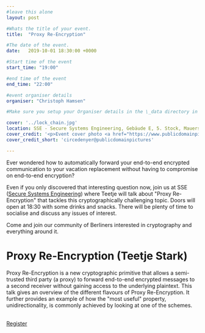 ```yaml
---
#leave this alone
layout: post

#Whats the title of your event.
title:  "Proxy Re-Encryption"

#The date of the event.
date:   2019-10-01 18:30:00 +0000

#Start time of the event
start_time: "19:00"

#end time of the event
end_time: "22:00"

#event organiser details
organiser: "Christoph Hamsen"

#Make sure you setup your Organiser details in the \_data directory in the organisers.yml file

cover: '../lock_chain.jpg'
location: SSE - Secure Systems Engineering, Gebäude E, 5. Stock, Mauerstraße 78-80, 10117 Berlin
cover_credit: '<p>Event cover photo <a href="https://www.publicdomainpictures.net/en/view-image.php?image=270600&picture=locks-on-chain">"Locks on Chain"</a><span> by <a href="https://www.publicdomainpictures.net/en/browse-author.php?a=81846">Circe Denyer</a></span> is licensed under <a href="https://creativecommons.org/publicdomain/zero/1.0/" style="margin-right: 5px;">CC0 BY 1.0</a><a href="https://creativecommons.org/publicdomain/zero/1.0/" target="_blank" rel="noopener noreferrer" style="display: inline-block;white-space: none;opacity: .7;margin-top: 2px;margin-left: 3px;height: 22px !important;"><img style="height: inherit;margin-right: 3px;display: inline-block;" src="https://search.creativecommons.org/static/img/cc_icon.svg" /><img style="height: inherit;margin-right: 3px;display: inline-block;" src="https://search.creativecommons.org/static/img/cc-by_icon.svg" /></a></p>'
cover_credit_short: 'circedenyer@publicdomainpictures'

---
```


Ever wondered how to automatically forward your end-to-end encrypted communication to your vacation replacement without having to compromise on end-to-end encryption?

Even if you only discovered that interesting question now, join us at SSE ([Secure Systems Engineering](https://securesystems.de/)) where Teetje will talk about "Proxy Re-Encryption" that tackles this cryptographically challenging topic. Doors will open at 18:30 with some drinks and snacks. There will be plenty of time to socialise and discuss any issues of interest.

Come and join our community of Berliners interested in cryptography and everything around it.

# Proxy Re-Encryption (Teetje Stark)
Proxy Re-Encryption is a new cryptographic primitive that allows a semi-trusted third party (a proxy) to forward end-to-end encrypted messages to a second receiver without gaining access to the underlying plaintext. This talk gives an overview of the different flavours of Proxy Re-Encryption. It further provides an example of how the "most useful" property, unidirectionality, is commonly achieved by looking at one of the schemes.


<br/>
<a href='https://www.eventbrite.co.uk/e/berlin-crypto-proxy-re-encryption-tickets-71293094565?ref=estw' class="button button-primary">Register</a>
